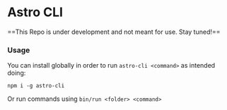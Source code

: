 # Astro CLI

==This Repo is under development and not meant for use. Stay tuned!==

### Usage

You can install globally in order to run `astro-cli <command>` as intended doing:

```
npm i -g astro-cli
```

Or run commands using `bin/run <folder> <command>`
